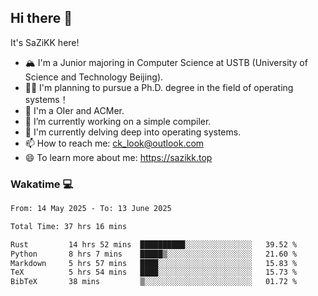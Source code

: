 ## Hi there 👋

It's SaZiKK here!

- 🏔️ I'm a Junior majoring in Computer Science  at USTB (University of Science and Technology Beijing).
- 🧑‍🎓 I'm planning to pursue a Ph.D. degree in the field of operating systems！
- 🚀 I'm a OIer and ACMer.
- 🔭 I’m currently working on a simple compiler.
- 🌱 I'm currently delving deep into operating systems.
- 📫 How to reach me: ck_look@outlook.com
- 😄 To learn more about me: https://sazikk.top

  
<!--
**SaZiKK/SaZiKK** is a ✨ _special_ ✨ repository because its `README.md` (this file) appears on your GitHub profile.

Here are some ideas to get you started:

- 🔭 I’m currently working on ...
- 🌱 I’m currently learning ...
- 👯 I’m looking to collaborate on ...
- 🤔 I’m looking for help with ...
- 💬 Ask me about ...
- 📫 How to reach me: ...
- 😄 Pronouns: ...
- ⚡ Fun fact: ...
-->

### Wakatime 💻

<!--START_SECTION:waka-->

```txt
From: 14 May 2025 - To: 13 June 2025

Total Time: 37 hrs 16 mins

Rust         14 hrs 52 mins  ██████████░░░░░░░░░░░░░░░   39.52 %
Python       8 hrs 7 mins    █████▒░░░░░░░░░░░░░░░░░░░   21.60 %
Markdown     5 hrs 57 mins   ████░░░░░░░░░░░░░░░░░░░░░   15.83 %
TeX          5 hrs 54 mins   ████░░░░░░░░░░░░░░░░░░░░░   15.73 %
BibTeX       38 mins         ▒░░░░░░░░░░░░░░░░░░░░░░░░   01.72 %
```

<!--END_SECTION:waka-->
